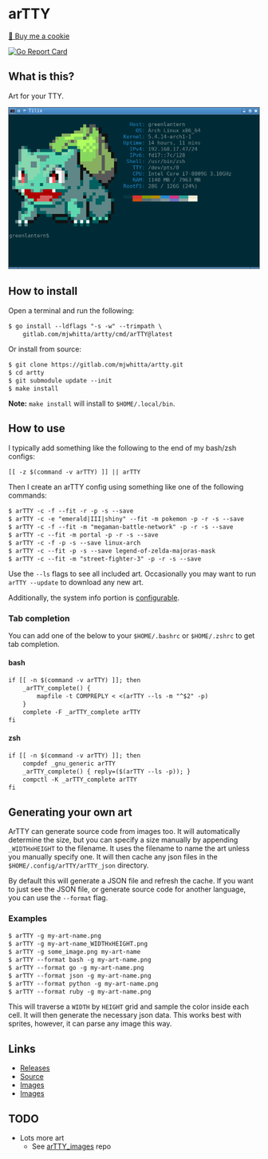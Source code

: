 # arTTY

<a href="https://www.buymeacoffee.com/mjwhitta">🍪 Buy me a cookie</a>

[![Go Report Card](https://goreportcard.com/badge/gitlab.com/mjwhitta/artty)](https://goreportcard.com/report/gitlab.com/mjwhitta/artty)

## What is this?

Art for your TTY.

![Screenshot](imgs/screenshot.png)

## How to install

Open a terminal and run the following:

```
$ go install --ldflags "-s -w" --trimpath \
    gitlab.com/mjwhitta/artty/cmd/arTTY@latest
```

Or install from source:

```
$ git clone https://gitlab.com/mjwhitta/artty.git
$ cd artty
$ git submodule update --init
$ make install
```

**Note:** `make install` will install to `$HOME/.local/bin`.

## How to use

I typically add something like the following to the end of my bash/zsh
configs:

```
[[ -z $(command -v arTTY) ]] || arTTY
```

Then I create an arTTY config using something like one of the
following commands:

```
$ arTTY -c -f --fit -r -p -s --save
$ arTTY -c -e "emerald|III|shiny" --fit -m pokemon -p -r -s --save
$ arTTY -c -f --fit -m "megaman-battle-network" -p -r -s --save
$ arTTY -c --fit -m portal -p -r -s --save
$ arTTY -c -f -p -s --save linux-arch
$ arTTY -c --fit -p -s --save legend-of-zelda-majoras-mask
$ arTTY -c --fit -m "street-fighter-3" -p -r -s --save
```

Use the `--ls` flags to see all included art. Occasionally you may
want to run `arTTY --update` to download any new art.

Additionally, the system info portion is [configurable][sysinfo].

[sysinfo]: https://gitlab.com/mjwhitta/sysinfo/blob/master/README.md#configuration

### Tab completion

You can add one of the below to your `$HOME/.bashrc` or `$HOME/.zshrc`
to get tab completion.

#### bash

```
if [[ -n $(command -v arTTY) ]]; then
    _arTTY_complete() {
        mapfile -t COMPREPLY < <(arTTY --ls -m "^$2" -p)
    }
    complete -F _arTTY_complete arTTY
fi
```

#### zsh

```
if [[ -n $(command -v arTTY) ]]; then
    compdef _gnu_generic arTTY
    _arTTY_complete() { reply=($(arTTY --ls -p)); }
    compctl -K _arTTY_complete arTTY
fi
```

## Generating your own art

ArTTY can generate source code from images too. It will automatically
determine the size, but you can specify a size manually by appending
`_WIDTHxHEIGHT` to the filename. It uses the filename to name the art
unless you manually specify one. It will then cache any json files in
the `$HOME/.config/arTTY/arTTY_json` directory.

By default this will generate a JSON file and refresh the cache. If
you want to just see the JSON file, or generate source code for
another language, you can use the `--format` flag.

### Examples

```
$ arTTY -g my-art-name.png
$ arTTY -g my-art-name_WIDTHxHEIGHT.png
$ arTTY -g some_image.png my-art-name
$ arTTY --format bash -g my-art-name.png
$ arTTY --format go -g my-art-name.png
$ arTTY --format json -g my-art-name.png
$ arTTY --format python -g my-art-name.png
$ arTTY --format ruby -g my-art-name.png
```

This will traverse a `WIDTH` by `HEIGHT` grid and sample the color
inside each cell. It will then generate the necessary json data. This
works best with sprites, however, it can parse any image this way.

## Links

- [Releases](https://gitlab.com/mjwhitta/artty/-/releases)
- [Source](https://gitlab.com/mjwhitta/arTTY)
- [Images](https://gitlab.com/mjwhitta/arTTY_images)
- [Images](https://gitlab.com/mjwhitta/arTTY_json)

## TODO

- Lots more art
    - See [arTTY_images] repo

[arTTY_images]: https://gitlab.com/mjwhitta/arTTY_images#todo

